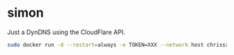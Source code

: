# simon

Just a DynDNS using the CloudFlare API.

```sh
sudo docker run -d --restart=always -e TOKEN=XXX --network host chrissx/simon
```
